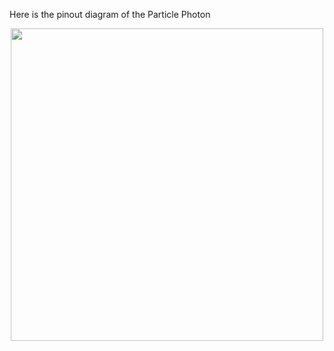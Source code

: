 Here is the pinout diagram of the Particle Photon
<p align="center">
<img src="https://github.com/d008/MAE224/blob/master/images/Photon%20Pinouts.png?raw=true" width="500">  
</p>